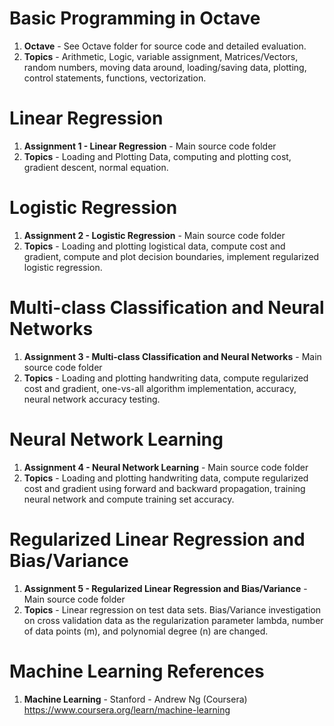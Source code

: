 #   Basic Programming in Octave	
1.  **Octave**      - See Octave folder for source code and detailed evaluation. 
2.  **Topics** 		- Arithmetic, Logic, variable assignment, Matrices/Vectors, random numbers, moving data around, loading/saving data, plotting, control statements, functions, vectorization. 

#  Linear Regression
1.  **Assignment 1 - Linear Regression**  - Main source code folder
2.  **Topics** - Loading and Plotting Data, computing and plotting cost, gradient descent, normal equation. 

#  Logistic Regression
1.  **Assignment 2 - Logistic Regression**  - Main source code folder
2.  **Topics**	- Loading and plotting logistical data, compute cost and gradient, compute and plot decision boundaries, implement regularized logistic regression. 

#  Multi-class Classification and Neural Networks
1.  **Assignment 3 - Multi-class Classification and Neural Networks**  - Main source code folder
2.  **Topics**	- Loading and plotting handwriting data, compute regularized cost and gradient, one-vs-all algorithm implementation, accuracy, neural network accuracy testing.   

#  Neural Network Learning
1.  **Assignment 4 - Neural Network Learning**  - Main source code folder
2.  **Topics**	- Loading and plotting handwriting data, compute regularized cost and gradient using forward and backward propagation, training neural network and compute training set accuracy.   

#  Regularized Linear Regression and Bias/Variance
1.  **Assignment 5 - Regularized Linear Regression and Bias/Variance**  - Main source code folder
2.  **Topics**	- Linear regression on test data sets.  Bias/Variance investigation on cross validation data as the regularization parameter lambda, number of data points (m), and polynomial degree (n) are changed.  

# Machine Learning References
1.  **Machine Learning** - Stanford - Andrew Ng (Coursera)   
    https://www.coursera.org/learn/machine-learning